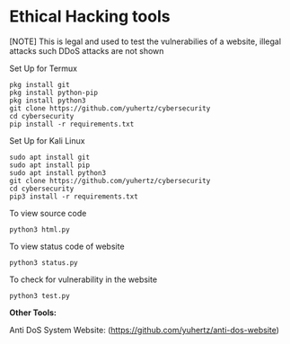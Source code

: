 # Ethical Hacking tools
[NOTE] This is legal and used to test the vulnerabilies of a website, illegal attacks such DDoS attacks are not shown


Set Up for Termux
```
pkg install git
pkg install python-pip
pkg install python3
git clone https://github.com/yuhertz/cybersecurity
cd cybersecurity
pip install -r requirements.txt
```

Set Up for Kali Linux
```
sudo apt install git
sudo apt install pip
sudo apt install python3
git clone https://github.com/yuhertz/cybersecurity
cd cybersecurity
pip3 install -r requirements.txt
```


To view source code
```
python3 html.py
```

To view status code of website
```
python3 status.py
```

To check for vulnerability in the website
```
python3 test.py
```



__Other Tools:__

Anti DoS System Website:
(https://github.com/yuhertz/anti-dos-website)

